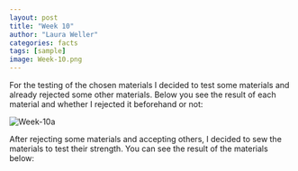 ```yaml
---
layout: post
title: "Week 10"
author: "Laura Weller"
categories: facts
tags: [sample]
image: Week-10.png
---
```


For the testing of the chosen materials I decided to test some materials and already rejected some other materials. Below you see the result of each material and whether I rejected it beforehand or not:

<img src="./assets/img/Week-10a.png" alt="Week-10a">

After rejecting some materials and accepting others, I decided to sew the materials to test their strength. You can see the result of the materials below:

